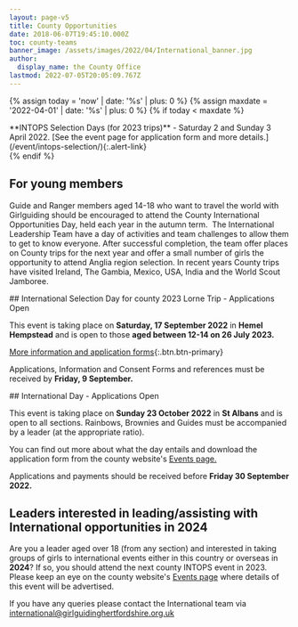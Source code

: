 ```yaml
---
layout: page-v5
title: County Opportunities
date: 2018-06-07T19:45:10.000Z
toc: county-teams
banner_image: /assets/images/2022/04/International_banner.jpg
author:
  display_name: the County Office
lastmod: 2022-07-05T20:05:09.767Z
---
```

{% assign today = 'now' | date: '%s' | plus: 0 %}
{% assign maxdate = '2022-04-01' | date: '%s' | plus: 0 %}
{% if today < maxdate %}
<div class="alert alert-info" markdown="1">
**INTOPS Selection Days (for 2023 trips)** - Saturday 2 and Sunday 3 April 2022. [See the event page for application form and more details.](/event/intops-selection/){:.alert-link}
</div>
{% endif %}

## For young members

Guide and Ranger members aged 14-18 who want to travel the world with Girlguiding should be encouraged to attend the County International Opportunities Day, held each year in the autumn term.  The International Leadership Team have a day of activities and team challenges to allow them to get to know everyone. After successful completion, the team offer places on County trips for the next year and offer a small number of girls the opportunity to attend Anglia region selection. In recent years County trips have visited Ireland, The Gambia, Mexico, USA, India and the World Scout Jamboree.

<div class="alert alert-info" markdown="1">
## International Selection Day for county 2023 Lorne Trip - Applications Open

This event is taking place on **Saturday, 17 September 2022** in **Hemel Hempstead** and is open to those **aged between 12-14 on 26 July 2023.**

[More information and application forms](/event/international-selection-day/){:.btn.btn-primary}

Applications, Information and Consent Forms and references must be received by **Friday, 9 September.**
</div>

<div class="alert alert-info" markdown="1">
## International Day - Applications Open

This event is taking place on **Sunday 23 October 2022** in **St Albans** and is open to all sections.  Rainbows, Brownies and Guides must be accompanied by a leader (at the appropriate ratio).

You can find out more about what the day entails and download the application form from the county website's [Events page.](/event/international-day/)

Applications and payments should be received before **Friday 30 September 2022.**
</div>

## Leaders interested in leading/assisting with International opportunities in 2024

Are you a leader aged over 18 (from any section) and interested in taking groups of girls to international events either in this country or overseas in **2024**?  If so, you should attend the next county INTOPS event in 2023.  Please keep an eye on the county website's [Events page](/events/) where details of this event will be advertised.

If you have any queries please contact the International team via <international@girlguidinghertfordshire.org.uk>
